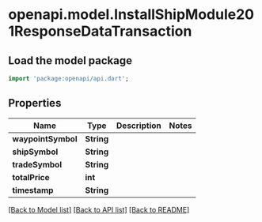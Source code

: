# openapi.model.InstallShipModule201ResponseDataTransaction

## Load the model package
```dart
import 'package:openapi/api.dart';
```

## Properties
Name | Type | Description | Notes
------------ | ------------- | ------------- | -------------
**waypointSymbol** | **String** |  | 
**shipSymbol** | **String** |  | 
**tradeSymbol** | **String** |  | 
**totalPrice** | **int** |  | 
**timestamp** | **String** |  | 

[[Back to Model list]](../README.md#documentation-for-models) [[Back to API list]](../README.md#documentation-for-api-endpoints) [[Back to README]](../README.md)


